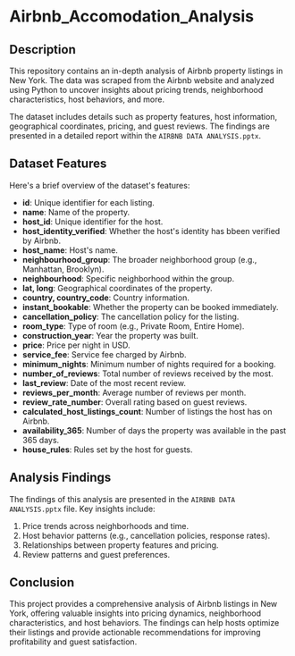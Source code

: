 # Airbnb_Accomodation_Analysis

## Description

This repository contains an in-depth analysis of Airbnb property listings in New York. The data was scraped from the Airbnb website and analyzed using Python to uncover insights about pricing trends, neighborhood characteristics, host behaviors, and more.

The dataset includes details such as property features, host information, geographical coordinates, pricing, and guest reviews. The findings are presented in a detailed report within the `AIRBNB DATA ANALYSIS.pptx`.

## Dataset Features

Here's a brief overview of the dataset's features:
* **id**: Unique identifier for each listing.
* **name**: Name of the property.
* **host_id**: Unique identifier for the host.
* **host_identity_verified**: Whether the host's identity has bbeen verified by Airbnb.
* **host_name**: Host's name.
* **neighbourhood_group**: The broader neighborhood group (e.g., Manhattan, Brooklyn).
* **neighbourhood**: Specific neighborhood within the group.
* **lat, long**: Geographical coordinates of the property.
* **country, country_code**: Country information.
* **instant_bookable**: Whether the property can be booked immediately.
* **cancellation_policy**: The cancellation policy for the listing.
* **room_type**: Type of room (e.g., Private Room, Entire Home).
* **construction_year**: Year the property was built.
* **price**: Price per night in USD.
* **service_fee**: Service fee charged by Airbnb.
* **minimum_nights**: Minimum number of nights required for a booking.
* **number_of_reviews**: Total number of reviews received by the most.
* **last_review**: Date of the most recent review.
* **reviews_per_month**: Average number of reviews per month.
* **review_rate_number**: Overall rating based on guest reviews.
* **calculated_host_listings_count**: Number of listings the host has on Airbnb.
* **availability_365**: Number of days the property was available in the past 365 days.
* **house_rules**: Rules set by the host for guests.

## Analysis Findings

The findings of this analysis are presented in the `AIRBNB DATA ANALYSIS.pptx` file. Key insights include:
1. Price trends across neighborhoods and time.
2. Host behavior patterns (e.g., cancellation policies, response rates).
3. Relationships between property features and pricing.
4. Review patterns and guest preferences.

## Conclusion
This project provides a comprehensive analysis of Airbnb listings in New York, offering valuable insights into pricing dynamics, neighborhood characteristics, and host behaviors. The findings can help hosts optimize their listings and provide actionable recommendations for improving profitability and guest satisfaction.
